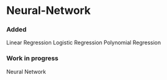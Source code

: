 # Neural-Network
 
 ### Added
 Linear Regression
 Logistic Regression
 Polynomial Regression
 
### Work in progress
Neural Network
